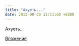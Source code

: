 ```yaml
---
title: "Ахуеть..."
date: 2012-08-30 12:11:00 +0300
---
```


Ахуеть...

[Вложение](/assets/vk_photos/3/2m20zaLm2Rk.jpg)
